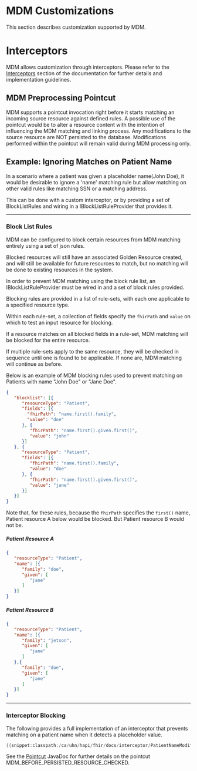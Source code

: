 # MDM Customizations

This section describes customization supported by MDM.

# Interceptors

MDM allows customization through interceptors.  Please refer to the [Interceptors](/hapi-fhir/docs/interceptors/interceptors.html) section of the documentation for further details and implementation guidelines.   

## MDM Preprocessing Pointcut

MDM supports a pointcut invocation right before it starts matching an incoming source resource against defined rules.  A possible use of the pointcut would be to alter a resource content with the intention of influencing the MDM matching and linking process.  Any modifications to the source resource are NOT persisted to the database.  Modifications performed within the pointcut will remain valid during MDM processing only.

## Example: Ignoring Matches on Patient Name

In a scenario where a patient was given a placeholder name(John Doe), it would be desirable to ignore a 'name' matching rule but allow matching on other valid rules like matching SSN or a matching address.  

This can be done with a custom interceptor, or by providing a set of BlockListRules and wiring in a
IBlockListRuleProvider that provides it.

---

### Block List Rules

MDM can be configured to block certain resources from MDM matching entirely
using a set of json rules.

Blocked resources will still have an associated Golden Resource
created, and will still be available for future resources to match,
but no matching will be done to existing resources in the system.

In order to prevent MDM matching using the block rule list,
an IBlockListRuleProvider must be wired in and a set of block rules provided.

Blocking rules are provided in a list of rule-sets,
with each one applicable to a specified resource type.

Within each rule-set, a collection of fields specify the
`fhirPath` and `value` on which to test an input resource for blocking.

If a resource matches on all blocked fields in a rule-set,
MDM matching will be blocked for the entire resource.

If multiple rule-sets apply to the same resource, they will be checked
in sequence until one is found to be applicable. If none are, MDM matching
will continue as before.

Below is an example of MDM blocking rules used to prevent matching on Patients
with name "John Doe" or "Jane Doe".

```json
{
   "blocklist": [{
      "resourceType": "Patient",
      "fields": [{
        "fhirPath": "name.first().family",
        "value": "doe"
      }, {
         "fhirPath": "name.first().given.first()",
         "value": "john"
      }]
   }, {
      "resourceType": "Patient",
      "fields": [{
         "fhirPath": "name.first().family",
         "value": "doe"
      }, {
         "fhirPath": "name.first().given.first()",
         "value": "jane"
      }]
   }]
}
```

Note that, for these rules, because the `fhirPath` specifies the `first()` name,
Patient resource A below would be blocked. But Patient resource B would not be.

##### Patient Resource A

```json
{
   "resourceType": "Patient",
   "name": [{
      "family": "doe",
      "given": [
         "jane"
      ]
   }]
}
```

##### Patient Resource B

```json
{
   "resourceType": "Patient",
   "name": [{
      "family": "jetson",
      "given": [
         "jane"
      ]
   },{
      "family": "doe",
      "given": [
         "jane"
      ]
   }]
}
```

---

### Interceptor Blocking

The following provides a full implementation of an interceptor that prevents matching on a patient name when it detects a placeholder value.  

```java
{{snippet:classpath:/ca/uhn/hapi/fhir/docs/interceptor/PatientNameModifierMdmPreProcessingInterceptor.java|patientInterceptor}}
```

See the [Pointcut](/apidocs/hapi-fhir-base/ca/uhn/fhir/interceptor/api/Pointcut.html) JavaDoc for further details on the pointcut MDM_BEFORE_PERSISTED_RESOURCE_CHECKED.
